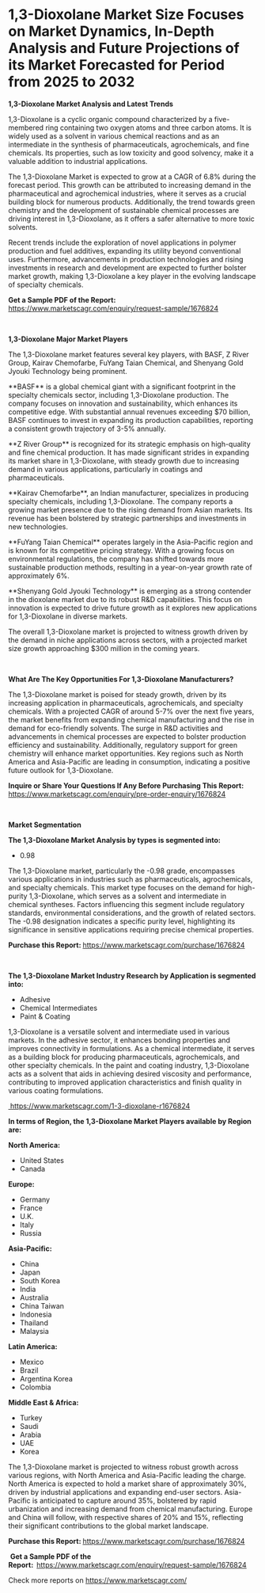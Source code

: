 <p><h1>1,3-Dioxolane Market Size Focuses on Market Dynamics, In-Depth Analysis and Future Projections of its Market Forecasted for Period from 2025 to 2032</h1></p><p><strong>1,3-Dioxolane Market Analysis and Latest Trends</strong></p>
<p><p>1,3-Dioxolane is a cyclic organic compound characterized by a five-membered ring containing two oxygen atoms and three carbon atoms. It is widely used as a solvent in various chemical reactions and as an intermediate in the synthesis of pharmaceuticals, agrochemicals, and fine chemicals. Its properties, such as low toxicity and good solvency, make it a valuable addition to industrial applications.</p><p>The 1,3-Dioxolane Market is expected to grow at a CAGR of 6.8% during the forecast period. This growth can be attributed to increasing demand in the pharmaceutical and agrochemical industries, where it serves as a crucial building block for numerous products. Additionally, the trend towards green chemistry and the development of sustainable chemical processes are driving interest in 1,3-Dioxolane, as it offers a safer alternative to more toxic solvents.</p><p>Recent trends include the exploration of novel applications in polymer production and fuel additives, expanding its utility beyond conventional uses. Furthermore, advancements in production technologies and rising investments in research and development are expected to further bolster market growth, making 1,3-Dioxolane a key player in the evolving landscape of specialty chemicals.</p></p>
<p><strong>Get a Sample PDF of the Report:&nbsp;</strong> <a href="https://www.marketscagr.com/enquiry/request-sample/1676824?utm_campaign=2948&utm_medium=2&utm_source=Github&utm_content=ia&utm_term=24032025&utm_id=13-dioxolane">https://www.marketscagr.com/enquiry/request-sample/1676824</a></p>
<p>&nbsp;</p>
<p><strong>1,3-Dioxolane Major Market Players</strong></p>
<p><p>The 1,3-Dioxolane market features several key players, with BASF, Z River Group, Kairav Chemofarbe, FuYang Taian Chemical, and Shenyang Gold Jyouki Technology being prominent. </p><p>**BASF** is a global chemical giant with a significant footprint in the specialty chemicals sector, including 1,3-Dioxolane production. The company focuses on innovation and sustainability, which enhances its competitive edge. With substantial annual revenues exceeding $70 billion, BASF continues to invest in expanding its production capabilities, reporting a consistent growth trajectory of 3-5% annually.</p><p>**Z River Group** is recognized for its strategic emphasis on high-quality and fine chemical production. It has made significant strides in expanding its market share in 1,3-Dioxolane, with steady growth due to increasing demand in various applications, particularly in coatings and pharmaceuticals.</p><p>**Kairav Chemofarbe**, an Indian manufacturer, specializes in producing specialty chemicals, including 1,3-Dioxolane. The company reports a growing market presence due to the rising demand from Asian markets. Its revenue has been bolstered by strategic partnerships and investments in new technologies.</p><p>**FuYang Taian Chemical** operates largely in the Asia-Pacific region and is known for its competitive pricing strategy. With a growing focus on environmental regulations, the company has shifted towards more sustainable production methods, resulting in a year-on-year growth rate of approximately 6%.</p><p>**Shenyang Gold Jyouki Technology** is emerging as a strong contender in the dioxolane market due to its robust R&D capabilities. This focus on innovation is expected to drive future growth as it explores new applications for 1,3-Dioxolane in diverse markets.</p><p>The overall 1,3-Dioxolane market is projected to witness growth driven by the demand in niche applications across sectors, with a projected market size growth approaching $300 million in the coming years.</p></p>
<p>&nbsp;</p>
<p><strong>What Are The Key Opportunities For 1,3-Dioxolane Manufacturers?</strong></p>
<p><p>The 1,3-Dioxolane market is poised for steady growth, driven by its increasing application in pharmaceuticals, agrochemicals, and specialty chemicals. With a projected CAGR of around 5-7% over the next five years, the market benefits from expanding chemical manufacturing and the rise in demand for eco-friendly solvents. The surge in R&D activities and advancements in chemical processes are expected to bolster production efficiency and sustainability. Additionally, regulatory support for green chemistry will enhance market opportunities. Key regions such as North America and Asia-Pacific are leading in consumption, indicating a positive future outlook for 1,3-Dioxolane.</p></p>
<p><strong>Inquire or Share Your Questions If Any Before Purchasing This Report:</strong> <a href="https://www.marketscagr.com/enquiry/pre-order-enquiry/1676824?utm_campaign=2948&utm_medium=2&utm_source=Github&utm_content=ia&utm_term=24032025&utm_id=13-dioxolane">https://www.marketscagr.com/enquiry/pre-order-enquiry/1676824</a></p>
<p>&nbsp;</p>
<p><strong>Market Segmentation</strong></p>
<p><strong>The 1,3-Dioxolane Market Analysis by types is segmented into:</strong></p>
<p><ul><li>0.98</li></ul></p>
<p><p>The 1,3-Dioxolane market, particularly the -0.98 grade, encompasses various applications in industries such as pharmaceuticals, agrochemicals, and specialty chemicals. This market type focuses on the demand for high-purity 1,3-Dioxolane, which serves as a solvent and intermediate in chemical syntheses. Factors influencing this segment include regulatory standards, environmental considerations, and the growth of related sectors. The -0.98 designation indicates a specific purity level, highlighting its significance in sensitive applications requiring precise chemical properties.</p></p>
<p><strong>Purchase this Report:&nbsp;</strong><a href="https://www.marketscagr.com/purchase/1676824?utm_campaign=2948&utm_medium=2&utm_source=Github&utm_content=ia&utm_term=24032025&utm_id=13-dioxolane">https://www.marketscagr.com/purchase/1676824</a></p>
<p>&nbsp;</p>
<p><strong>The 1,3-Dioxolane Market Industry Research by Application is segmented into:</strong></p>
<p><ul><li>Adhesive</li><li>Chemical Intermediates</li><li>Paint & Coating</li></ul></p>
<p><p>1,3-Dioxolane is a versatile solvent and intermediate used in various markets. In the adhesive sector, it enhances bonding properties and improves connectivity in formulations. As a chemical intermediate, it serves as a building block for producing pharmaceuticals, agrochemicals, and other specialty chemicals. In the paint and coating industry, 1,3-Dioxolane acts as a solvent that aids in achieving desired viscosity and performance, contributing to improved application characteristics and finish quality in various coating formulations.</p></p>
<p><a href="https://www.marketscagr.com/1-3-dioxolane-r1676824?utm_campaign=2948&utm_medium=2&utm_source=Github&utm_content=ia&utm_term=24032025&utm_id=13-dioxolane">&nbsp;https://www.marketscagr.com/1-3-dioxolane-r1676824</a></p>
<p><strong>In terms of Region, the 1,3-Dioxolane Market Players available by Region are:</strong></p>
<p>
    <p> <strong> North America: </strong>
        <ul>
            <li>United States</li>
            <li>Canada</li>
        </ul>
        </p> 
    <p> <strong> Europe: </strong>
        <ul>
            <li>Germany</li>
            <li>France</li>
            <li>U.K.</li>
            <li>Italy</li>
            <li>Russia</li>
        </ul>
        </p> 
    <p> <strong> Asia-Pacific: </strong>
        <ul>
            <li>China</li>
            <li>Japan</li>
            <li>South Korea</li>
            <li>India</li>
            <li>Australia</li>
            <li>China Taiwan</li>
            <li>Indonesia</li>
            <li>Thailand</li>
            <li>Malaysia</li>
        </ul>
        </p> 
    <p> <strong> Latin America: </strong>
        <ul>
            <li>Mexico</li>
            <li>Brazil</li>
            <li>Argentina Korea</li>
            <li>Colombia</li>
        </ul>
        </p> 
    <p> <strong> Middle East & Africa: </strong>
        <ul>
            <li>Turkey</li>
            <li>Saudi</li>
            <li>Arabia</li>
            <li>UAE</li>
            <li>Korea</li>
        </ul>
    </p>
    </p>
<p><p>The 1,3-Dioxolane market is projected to witness robust growth across various regions, with North America and Asia-Pacific leading the charge. North America is expected to hold a market share of approximately 30%, driven by industrial applications and expanding end-user sectors. Asia-Pacific is anticipated to capture around 35%, bolstered by rapid urbanization and increasing demand from chemical manufacturing. Europe and China will follow, with respective shares of 20% and 15%, reflecting their significant contributions to the global market landscape.</p></p>
<p><strong>Purchase this Report: </strong><a href="https://www.marketscagr.com/purchase/1676824?utm_campaign=2948&utm_medium=2&utm_source=Github&utm_content=ia&utm_term=24032025&utm_id=13-dioxolane">https://www.marketscagr.com/purchase/1676824</a></p>
<p>&nbsp;<strong>Get a Sample PDF of the Report:&nbsp;&nbsp;</strong><a href="https://www.marketscagr.com/enquiry/request-sample/1676824?utm_campaign=2948&utm_medium=2&utm_source=Github&utm_content=ia&utm_term=24032025&utm_id=13-dioxolane">https://www.marketscagr.com/enquiry/request-sample/1676824</a></p>
<p><strong></strong></p>
<p>Check more reports on <a href="https://www.marketscagr.com/?utm_campaign=2948&utm_medium=2&utm_source=Github&utm_content=ia&utm_term=24032025&utm_id=13-dioxolane">https://www.marketscagr.com/</a></p>